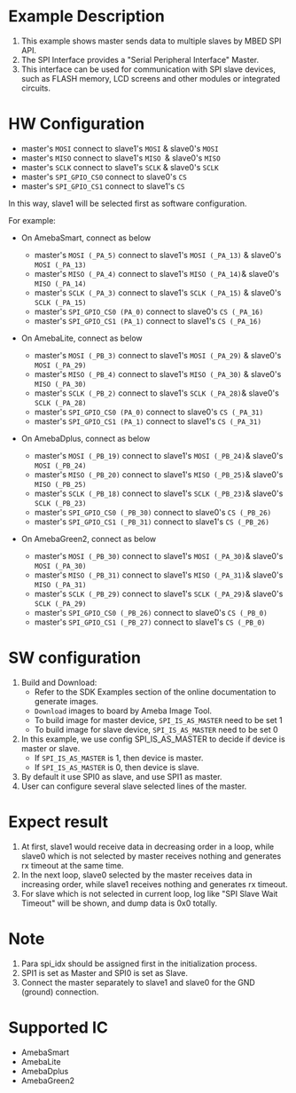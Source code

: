 # Example Description

1. This example shows master sends data to multiple slaves by MBED SPI API.
2. The SPI Interface provides a "Serial Peripheral Interface" Master.
3. This interface can be used for communication with SPI slave devices, such as FLASH memory, LCD screens and other modules or integrated circuits.

# HW Configuration

- master's `MOSI` connect to slave1's `MOSI` & slave0's `MOSI`
- master's `MISO` connect to slave1's `MISO `& slave0's `MISO`
- master's `SCLK` connect to slave1's `SCLK` & slave0's `SCLK`
- master's `SPI_GPIO_CS0` connect to slave0's `CS`
- master's `SPI_GPIO_CS1` connect to slave1's `CS`

In this way, slave1 will be selected first as software configuration.

For example:

- On AmebaSmart, connect as below

  - master's `MOSI (_PA_5)` connect to slave1's `MOSI (_PA_13)` & slave0's `MOSI (_PA_13)`
  - master's `MISO (_PA_4)` connect to slave1's `MISO (_PA_14)`& slave0's `MISO (_PA_14)`
  - master's `SCLK (_PA_3)` connect to slave1's `SCLK (_PA_15)` & slave0's `SCLK (_PA_15)`
  - master's `SPI_GPIO_CS0 (PA_0)` connect to slave0's `CS (_PA_16)`
  - master's `SPI_GPIO_CS1 (PA_1)` connect to slave1's `CS (_PA_16)`
- On AmebaLite, connect as below

  - master's `MOSI (_PB_3)` connect to slave1's `MOSI (_PA_29)` & slave0's `MOSI (_PA_29)`
  - master's `MISO (_PB_4)` connect to slave1's `MISO (_PA_30)` & slave0's `MISO (_PA_30)`
  - master's `SCLK (_PB_2)` connect to slave1's `SCLK (_PA_28)`& slave0's `SCLK (_PA_28)`
  - master's `SPI_GPIO_CS0 (PA_0)` connect to slave0's `CS (_PA_31)`
  - master's `SPI_GPIO_CS1 (PA_1)` connect to slave1's `CS (_PA_31)`
- On AmebaDplus, connect as below

  - master's `MOSI (_PB_19)` connect to slave1's `MOSI (_PB_24)`& slave0's `MOSI (_PB_24)`
  - master's `MISO (_PB_20)` connect to slave1's `MISO (_PB_25)`& slave0's `MISO (_PB_25)`
  - master's `SCLK (_PB_18)` connect to slave1's `SCLK (_PB_23)`& slave0's `SCLK (_PB_23)`
  - master's `SPI_GPIO_CS0 (_PB_30)` connect to slave0's `CS (_PB_26)`
  - master's `SPI_GPIO_CS1 (_PB_31)` connect to slave1's `CS (_PB_26)`
- On AmebaGreen2, connect as below

  - master's `MOSI (_PB_30)` connect to slave1's `MOSI (_PA_30)`& slave0's `MOSI (_PA_30)`
  - master's `MISO (_PB_31)` connect to slave1's `MISO (_PA_31)`& slave0's `MISO (_PA_31)`
  - master's `SCLK (_PB_29)` connect to slave1's `SCLK (_PA_29)`& slave0's `SCLK (_PA_29)`
  - master's `SPI_GPIO_CS0 (_PB_26)` connect to slave0's `CS (_PB_0)`
  - master's `SPI_GPIO_CS1 (_PB_27)` connect to slave1's `CS (_PB_0)`

# SW configuration

1. Build and Download:
   * Refer to the SDK Examples section of the online documentation to generate images.
   * `Download` images to board by Ameba Image Tool.
    - To build image for master device, `SPI_IS_AS_MASTER` need to be set 1
    - To build image for slave device, `SPI_IS_AS_MASTER` need to be set 0
2. In this example, we use config SPI_IS_AS_MASTER to decide if device is master or slave.
   - If `SPI_IS_AS_MASTER` is 1, then device is master.
   - If `SPI_IS_AS_MASTER` is 0, then device is slave.
3. By default it use SPI0 as slave, and use SPI1 as master.
4. User can configure several slave selected lines of the master.

# Expect result

1. At first, slave1 would receive data in decreasing order in a loop, while slave0 which is not selected by master receives nothing and generates rx timeout at the same time.
2. In the next loop, slave0 selected by the master receives data in increasing order, while slave1 receives nothing and generates rx timeout.
3. For slave which is not selected in current loop, log like "SPI Slave Wait Timeout" will be shown, and dump data is 0x0 totally.

# Note

1. Para spi_idx should be assigned first in the initialization process.
2. SPI1 is set as Master and SPI0 is set as Slave.
3. Connect the master separately to slave1 and slave0 for the GND (ground) connection.

# Supported IC

- AmebaSmart
- AmebaLite
- AmebaDplus
- AmebaGreen2